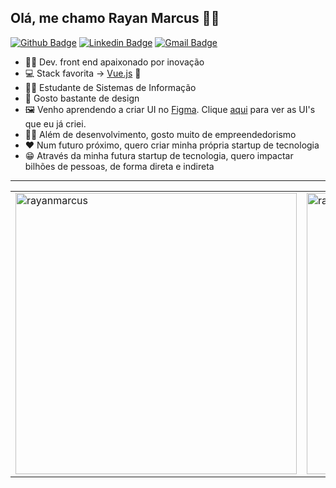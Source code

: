 ## Olá, me chamo Rayan Marcus :man_technologist:

[![Github Badge](https://img.shields.io/badge/-Github-000?style=flat-square&logo=Github&logoColor=white&link=https://github.com/rayanmarcus)](https://github.com/rayanmarcus)
[![Linkedin Badge](https://img.shields.io/badge/-LinkedIn-blue?style=flat-square&logo=Linkedin&logoColor=white&link=https://www.linkedin.com/in/rayanmarcus/)](https://www.linkedin.com/in/rayanmarcus/)
[![Gmail Badge](https://img.shields.io/badge/-Gmail-c14438?style=flat-square&logo=Gmail&logoColor=white&link=mailto:rayanmarcus@gmail.com)](mailto:rayanmarcus@gmail.com)

- 👨‍💻 Dev. front end apaixonado por inovação
- 💻 Stack favorita → <a href="https://github.com/vuejs/vue" target="_blank">Vue.js</a> 💚
- 👨‍🎓 Estudante de Sistemas de Informação
- 🎨 Gosto bastante de design
- 🖼 Venho aprendendo a criar UI no <a href="https://www.figma.com/" target="_blank">Figma</a>. Clique <a href="https://linktr.ee/rayanmarcus">aqui</a> para ver as UI's que eu já criei.
- 👨‍💼 Além de desenvolvimento, gosto muito de empreendedorismo
- ❤ Num futuro próximo, quero criar minha própria startup de tecnologia
- 😁 Através da minha futura startup de tecnologia, quero impactar bilhões de pessoas, de forma direta e indireta

<hr style="height: 1px;">

<center>
<table width="100%">
  <tr>
      <td><img width="450px" align="center" src="https://github-readme-stats.vercel.app/api/top-langs/?username=rayanmarcus&layout=compact&show_icons=true&theme=blueberry&hide_border=true" alt="rayanmarcus"/></td>
      <td><img width="450px" align="center" src="https://github-readme-stats.vercel.app/api?username=rayanmarcus&theme=blueberry&show_icons=true&hide_border=true" alt="rayanmarcus"/></td>
  </tr>  
</table>
</center>
